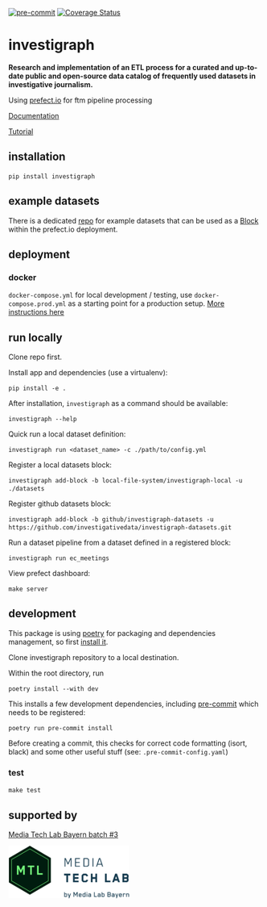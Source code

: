 [![pre-commit](https://img.shields.io/badge/pre--commit-enabled-brightgreen?logo=pre-commit)](https://github.com/pre-commit/pre-commit) [![Coverage Status](https://coveralls.io/repos/github/investigativedata/investigraph-etl/badge.svg?branch=main)](https://coveralls.io/github/investigativedata/investigraph-etl?branch=main)

# investigraph

**Research and implementation of an ETL process for a curated and up-to-date public and open-source data catalog of frequently used datasets in investigative journalism.**

Using [prefect.io](https://www.prefect.io/) for ftm pipeline processing

[Documentation](https://investigativedata.github.io/investigraph/)

[Tutorial](https://investigativedata.github.io/investigraph/tutorial/)

## installation

    pip install investigraph

## example datasets

There is a dedicated [repo](https://github.com/investigativedata/investigraph-datasets) for example datasets that can be used as a [Block](https://docs.prefect.io/2.10.11/concepts/blocks/) within the prefect.io deployment.

## deployment

### docker

`docker-compose.yml` for local development / testing, use `docker-compose.prod.yml` as a starting point for a production setup. [More instructions here](https://investigativedata.github.io/investigraph/deployment/)

## run locally

Clone repo first.

Install app and dependencies (use a virtualenv):

    pip install -e .

After installation, `investigraph` as a command should be available:

    investigraph --help

Quick run a local dataset definition:

    investigraph run <dataset_name> -c ./path/to/config.yml

Register a local datasets block:

    investigraph add-block -b local-file-system/investigraph-local -u ./datasets

Register github datasets block:

    investigraph add-block -b github/investigraph-datasets -u https://github.com/investigativedata/investigraph-datasets.git

Run a dataset pipeline from a dataset defined in a registered block:

    investigraph run ec_meetings

View prefect dashboard:

    make server

## development

This package is using [poetry](https://python-poetry.org/) for packaging and dependencies management, so first [install it](https://python-poetry.org/docs/#installation).

Clone investigraph repository to a local destination.

Within the root directory, run

    poetry install --with dev

This installs a few development dependencies, including [pre-commit](https://pre-commit.com/) which needs to be registered:

    poetry run pre-commit install

Before creating a commit, this checks for correct code formatting (isort, black) and some other useful stuff (see: `.pre-commit-config.yaml`)

### test

    make test

## supported by

[Media Tech Lab Bayern batch #3](https://github.com/media-tech-lab)

<a href="https://www.media-lab.de/en/programs/media-tech-lab">
    <img src="https://raw.githubusercontent.com/media-tech-lab/.github/main/assets/mtl-powered-by.png" width="240" title="Media Tech Lab powered by logo">
</a>
